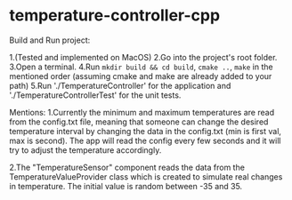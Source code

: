 # temperature-controller-cpp

Build and Run project:

1.(Tested and implemented on MacOS)
2.Go into the project's root folder.
3.Open a terminal.
4.Run `mkdir build && cd build`, `cmake ..`, `make` in the mentioned order (assuming cmake and make are already added to your path)
5.Run './TemperatureController' for the application and './TemperatureControllerTest' for the unit tests.

Mentions:
1.Currently the minimum and maximum temperatures are read from the config.txt file, meaning that someone can change the desired temperature interval
by changing the data in the config.txt (min is first val, max is second). The app will read the config every few seconds and it will try to adjust the temperature accordingly.

2.The "TemperatureSensor" component reads the data from the TemperatureValueProvider class which is created to simulate real changes in temperature. 
The initial value is random between -35 and 35.


